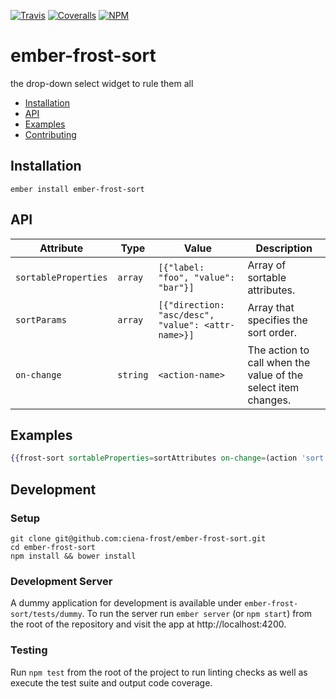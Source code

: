 [ci-img]: https://img.shields.io/travis/ciena-frost/ember-frost-sort.svg "Travis CI Build Status"
[ci-url]: https://travis-ci.org/ciena-frost/ember-frost-sort

[cov-img]: https://img.shields.io/coveralls/ciena-frost/ember-frost-sort.svg "Coveralls Code Coverage"
[cov-url]: https://coveralls.io/github/ciena-frost/ember-frost-sort

[npm-img]: https://img.shields.io/npm/v/ember-frost-sort.svg "NPM Version"
[npm-url]: https://www.npmjs.com/package/ember-frost-sort

[![Travis][ci-img]][ci-url] [![Coveralls][cov-img]][cov-url] [![NPM][npm-img]][npm-url]

# ember-frost-sort
the drop-down select widget to rule them all

 * [Installation](#Installation)
 * [API](#API)
 * [Examples](#Examples)
 * [Contributing](#Contributing)

## Installation
```
ember install ember-frost-sort
```

## API
| Attribute | Type | Value | Description |
| --------- | ---- | ----- | ----------- |
| `sortableProperties` | `array` | `[{"label: "foo", "value": "bar"}]` | Array of sortable attributes. |
| `sortParams` | `array` | `[{"direction: "asc/desc", "value": <attr-name>}]` |  Array that specifies the sort order. |
| `on-change` | `string` | `<action-name>` | The action to call when the value of the select item changes. |

## Examples
```handlebars
{{frost-sort sortableProperties=sortAttributes on-change=(action 'sort') sortParams=sortOrder}}
```

## Development
### Setup
```
git clone git@github.com:ciena-frost/ember-frost-sort.git
cd ember-frost-sort
npm install && bower install
```

### Development Server
A dummy application for development is available under `ember-frost-sort/tests/dummy`.
To run the server run `ember server` (or `npm start`) from the root of the repository and
visit the app at http://localhost:4200.

### Testing
Run `npm test` from the root of the project to run linting checks as well as execute the test suite
and output code coverage.
